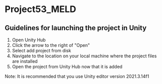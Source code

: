 # Project53_MELD
Guidelines for launching the project in Unity
---------------------------------------------
1. Open Unity Hub
2. Click the arrow to the right of "Open"
3. Select add project from disk
4. Navigate to the location on your local machine where the project files are installed
5. Open the project from Unity Hub now that it is added

Note: 
It is recommended that you use Unity editor version 2021.3.14f1
